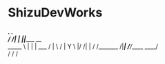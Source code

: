 # ShizuDevWorks


  _________.__    .__               
 /   _____/|  |__ |__|_________ __  
 \_____  \ |  |  \|  \___   /  |  \ 
 /        \|   Y  \  |/    /|  |  / 
/_______  /|___|  /__/_____ \____/  
        \/      \/         \/       